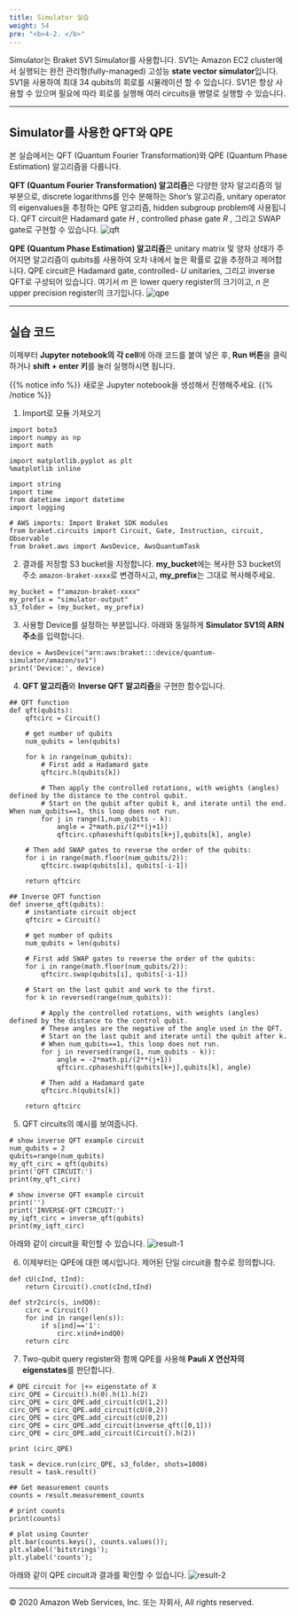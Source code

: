 ```yaml
---
title: Simulator 실습
weight: 54
pre: "<b>4-2. </b>"
---
```


Simulator는 Braket SV1 Simulator를 사용합니다. SV1는 Amazon EC2 cluster에서 실행되는 완전 관리형(fully-managed) 고성능 **state vector simulator**입니다. SV1을 사용하여 최대 34 qubits의 회로를 시뮬레이션 할 수 있습니다. SV1은 항상 사용할 수 있으며 필요에 따라 회로를 실행해 여러 circuits을 병렬로 실행할 수 있습니다. 

---
## Simulator를 사용한 QFT와 QPE
본 실습에서는 QFT (Quantum Fourier Transformation)와 QPE (Quantum Phase Estimation) 알고리즘을 다룹니다. 

**QFT (Quantum Fourier Transformation) 알고리즘**은 다양한 양자 알고리즘의 일부분으로, discrete logarithms를 인수 분해하는 Shor’s 알고리즘, unitary operator의 eigenvalues을 추정하는 QPE 알고리즘, hidden subgroup problem에 사용됩니다. QFT circuit은 Hadamard gate _H_ , controlled phase gate _R_ , 그리고 SWAP gate로 구현할 수 있습니다.
![qft](./images/qft.png)

**QPE (Quantum Phase Estimation) 알고리즘**은 unitary matrix 및 양자 상태가 주어지면 알고리즘이 qubits를 사용하여 오차 내에서 높은 확률로 값을 추정하고 제어합니다. QPE circuit은 Hadamard gate, controlled- _U_ unitaries, 그리고 inverse QFT로 구성되어 있습니다. 여기서 _m_ 은 lower query register의 크기이고, _n_ 은 upper precision register의 크기입니다. 
![qpe](./images/qpe.png)

--- 
## 실습 코드
이제부터 **Jupyter notebook의 각 cell**에 아래 코드를 붙여 넣은 후, **Run 버튼**을 클릭하거나 **shift + enter 키**를 눌러 실행하시면 됩니다.

{{% notice info %}}
새로운 Jupyter notebook을 생성해서 진행해주세요.
{{% /notice %}}

1. Import로 모듈 가져오기
```
import boto3
import numpy as np
import math

import matplotlib.pyplot as plt
%matplotlib inline

import string
import time
from datetime import datetime
import logging

# AWS imports: Import Braket SDK modules
from braket.circuits import Circuit, Gate, Instruction, circuit, Observable
from braket.aws import AwsDevice, AwsQuantumTask
```

2. 결과를 저장할 S3 bucket을 지정합니다. **my_bucket**에는 복사한 S3 bucket의 주소 `amazon-braket-xxxx`로 변경하시고, **my_prefix**는 그대로 복사해주세요.
```
my_bucket = f"amazon-braket-xxxx"
my_prefix = "simulator-output"
s3_folder = (my_bucket, my_prefix)
```

3. 사용할 Device를 설정하는 부분입니다. 아래와 동일하게 **Simulator SV1의 ARN 주소**를 입력합니다.
```
device = AwsDevice("arn:aws:braket:::device/quantum-simulator/amazon/sv1")
print('Device:', device)
```

4. **QFT 알고리즘**와 **Inverse QFT 알고리즘**을 구현한 함수입니다.
```
## QFT function
def qft(qubits):
    qftcirc = Circuit()
    
    # get number of qubits
    num_qubits = len(qubits)
    
    for k in range(num_qubits):
        # First add a Hadamard gate
        qftcirc.h(qubits[k])
    
        # Then apply the controlled rotations, with weights (angles) defined by the distance to the control qubit.
        # Start on the qubit after qubit k, and iterate until the end.  When num_qubits==1, this loop does not run.
        for j in range(1,num_qubits - k):
            angle = 2*math.pi/(2**(j+1))
            qftcirc.cphaseshift(qubits[k+j],qubits[k], angle)
            
    # Then add SWAP gates to reverse the order of the qubits:
    for i in range(math.floor(num_qubits/2)):
        qftcirc.swap(qubits[i], qubits[-i-1])
        
    return qftcirc

## Inverse QFT function
def inverse_qft(qubits):
    # instantiate circuit object
    qftcirc = Circuit()
    
    # get number of qubits
    num_qubits = len(qubits)
    
    # First add SWAP gates to reverse the order of the qubits:
    for i in range(math.floor(num_qubits/2)):
        qftcirc.swap(qubits[i], qubits[-i-1])
        
    # Start on the last qubit and work to the first.
    for k in reversed(range(num_qubits)):
    
        # Apply the controlled rotations, with weights (angles) defined by the distance to the control qubit.
        # These angles are the negative of the angle used in the QFT.
        # Start on the last qubit and iterate until the qubit after k.  
        # When num_qubits==1, this loop does not run.
        for j in reversed(range(1, num_qubits - k)):
            angle = -2*math.pi/(2**(j+1))
            qftcirc.cphaseshift(qubits[k+j],qubits[k], angle)
            
        # Then add a Hadamard gate
        qftcirc.h(qubits[k])
    
    return qftcirc
```

5. QFT circuits의 예시를 보여줍니다.
```
# show inverse QFT example circuit
num_qubits = 2
qubits=range(num_qubits)
my_qft_circ = qft(qubits)
print('QFT CIRCUIT:')
print(my_qft_circ)

# show inverse QFT example circuit
print('')
print('INVERSE-QFT CIRCUIT:')
my_iqft_circ = inverse_qft(qubits)
print(my_iqft_circ)
```
아래와 같이 circuit을 확인할 수 있습니다.
![result-1](./images/result-1.png)


6. 이제부터는 QPE에 대한 예시입니다. 제어된 단일 circuit을 함수로 정의합니다.
```
def cU(cInd, tInd):
    return Circuit().cnot(cInd,tInd)

def str2circ(s, indQ0):
    circ = Circuit()
    for ind in range(len(s)):
        if s[ind]=='1':
            circ.x(ind+indQ0)
    return circ
```

7. Two-qubit query register와 함께 QPE를 사용해 **Pauli _X_ 연산자의 eigenstates**를 판단합니다.
```
# QPE circuit for |+> eigenstate of X
circ_QPE = Circuit().h(0).h(1).h(2)
circ_QPE = circ_QPE.add_circuit(cU(1,2))
circ_QPE = circ_QPE.add_circuit(cU(0,2))
circ_QPE = circ_QPE.add_circuit(cU(0,2))
circ_QPE = circ_QPE.add_circuit(inverse_qft([0,1]))
circ_QPE = circ_QPE.add_circuit(Circuit().h(2))

print (circ_QPE)

task = device.run(circ_QPE, s3_folder, shots=1000)
result = task.result()

## Get measurement counts
counts = result.measurement_counts

# print counts
print(counts)

# plot using Counter
plt.bar(counts.keys(), counts.values());
plt.xlabel('bitstrings');
plt.ylabel('counts');
```
아래와 같이 QPE circuit과 결과를 확인할 수 있습니다.
![result-2](./images/result-2.png)

---

© 2020 Amazon Web Services, Inc. 또는 자회사, All rights reserved.
